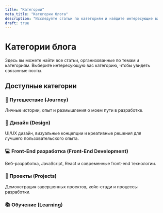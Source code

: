 ```yaml
---
title: "Категории"
meta_title: "Категории блога"
description: "Исследуйте статьи по категориям и найдите интересующие вас темы"
draft: true
---
```


# Категории блога

Здесь вы можете найти все статьи, организованные по темам и категориям. Выберите интересующую вас категорию, чтобы увидеть связанные посты.

## Доступные категории

### 🌟 **Путешествие** (Journey)
Личные истории, опыт и размышления о моем пути в разработке.

### 🎨 **Дизайн** (Design)
UI/UX дизайн, визуальные концепции и креативные решения для лучшего пользовательского опыта.

### 💻 **Front-End разработка** (Front-End Development)
Веб-разработка, JavaScript, React и современные front-end технологии.

### 🚀 **Проекты** (Projects)
Демонстрация завершенных проектов, кейс-стади и процессы разработки.

### 📚 **Обучение** (Learning)
Образовательный контент, туториалы и инсайты из непрерывного обучения.

### 💡 **Советы и трюки** (Tips & Tricks)
Практические советы, лайфхаки и полезные техники для разработчиков.

### 🌱 **Жизнь и вдохновение** (Life & Inspiration)
Личностный рост, мотивация и жизненные уроки, которые вдохновляют на творчество.

---

*Выберите категорию выше, чтобы увидеть все статьи по данной теме.*
